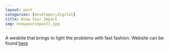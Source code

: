 ```yaml
---
layout: post
categories: [developer,digital]
title: Know Your Impact
img: knowyourimpact1.jpg
---
```

A wesbite that brings to light the problems with fast fashion.
Website can be found [here](http://knowyourimpact.info)
